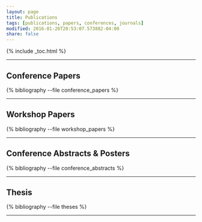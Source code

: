 ```yaml
---
layout: page
title: Publications
tags: [publications, papers, conferences, journals]
modified: 2016-01-26T20:53:07.573882-04:00
share: false
---
```


{% include _toc.html %}

---

## Conference Papers

{% bibliography --file conference_papers %}

---

## Workshop Papers

{% bibliography --file workshop_papers %}

---

## Conference Abstracts & Posters

{% bibliography --file conference_abstracts %}

---

## Thesis

{% bibliography --file theses %}

---